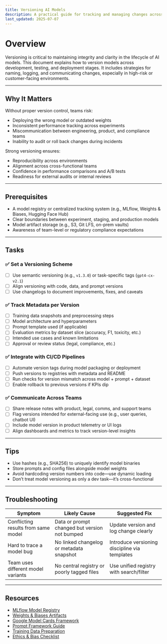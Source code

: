 ```yaml
---
title: Versioning AI Models  
description: A practical guide for tracking and managing changes across AI models to ensure reproducibility, traceability, and stakeholder alignment.  
last_updated: 2025-07-07  
---
```


# Overview

Versioning is critical to maintaining integrity and clarity in the lifecycle of AI models. This document explains how to version models across development, testing, and deployment stages. It includes strategies for naming, logging, and communicating changes, especially in high-risk or customer-facing environments.

---

## Why It Matters

Without proper version control, teams risk:

- Deploying the wrong model or outdated weights  
- Inconsistent performance tracking across experiments  
- Miscommunication between engineering, product, and compliance teams  
- Inability to audit or roll back changes during incidents  

Strong versioning ensures:

- Reproducibility across environments  
- Alignment across cross-functional teams  
- Confidence in performance comparisons and A/B tests  
- Readiness for external audits or internal reviews  

---

## Prerequisites

- A model registry or centralized tracking system (e.g., MLflow, Weights & Biases, Hugging Face Hub)  
- Clear boundaries between experiment, staging, and production models  
- Model artifact storage (e.g., S3, Git LFS, on-prem vaults)  
- Awareness of team-level or regulatory compliance expectations  

---

## Tasks

### ✅ Set a Versioning Scheme

- [ ] Use semantic versioning (e.g., `v1.3.0`) or task-specific tags (`gpt4-cx-v2.1`)  
- [ ] Align versioning with code, data, and prompt versions  
- [ ] Use changelogs to document improvements, fixes, and caveats

### ✅ Track Metadata per Version

- [ ] Training data snapshots and preprocessing steps  
- [ ] Model architecture and hyperparameters  
- [ ] Prompt template used (if applicable)  
- [ ] Evaluation metrics by dataset slice (accuracy, F1, toxicity, etc.)  
- [ ] Intended use cases and known limitations  
- [ ] Approval or review status (legal, compliance, etc.)  

### ✅ Integrate with CI/CD Pipelines

- [ ] Automate version tags during model packaging or deployment  
- [ ] Push versions to registries with metadata and README  
- [ ] Run checks for version mismatch across model + prompt + dataset  
- [ ] Enable rollback to previous versions if KPIs dip  

### ✅ Communicate Across Teams

- [ ] Share release notes with product, legal, comms, and support teams  
- [ ] Flag versions intended for external-facing use (e.g., user queries, chatbot UI)  
- [ ] Include model version in product telemetry or UI logs  
- [ ] Align dashboards and metrics to track version-level insights  

---

## Tips

- Use hashes (e.g., SHA256) to uniquely identify model binaries  
- Store prompts and config files alongside model weights  
- Avoid hardcoding version numbers into code—use dynamic loading  
- Don’t treat model versioning as only a dev task—it’s cross-functional  

---

## Troubleshooting

| Symptom                              | Likely Cause                                | Suggested Fix                                  |
|--------------------------------------|---------------------------------------------|------------------------------------------------|
| Conflicting results from same model  | Data or prompt changed but version not bumped | Update version and log change clearly         |
| Hard to trace a model bug            | No linked changelog or metadata snapshot     | Introduce versioning discipline via templates |
| Team uses different model variants   | No central registry or poorly tagged files   | Use unified registry with search/filter       |

---

## Resources

- [MLflow Model Registry](https://mlflow.org/docs/latest/model-registry.html)  
- [Weights & Biases Artifacts](https://docs.wandb.ai/ref/artifacts)  
- [Google Model Cards Framework](https://modelcards.withgoogle.com/about)  
- [Prompt Framework Guide](./prompt-framework-guide.md)  
- [Training Data Preparation](./training-data-preparation.md)  
- [Ethics & Bias Checklist](./ethics-and-bias-checklist.md)  
